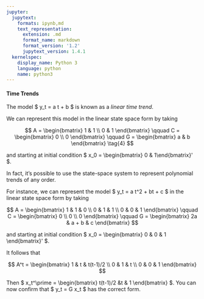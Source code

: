 ```yaml
---
jupyter:
  jupytext:
    formats: ipynb,md
    text_representation:
      extension: .md
      format_name: markdown
      format_version: '1.2'
      jupytext_version: 1.4.1
  kernelspec:
    display_name: Python 3
    language: python
    name: python3
---
```


<!-- #region -->
#### Time Trends


<a id='index-6'></a>
The model $ y_t = a t + b $ is known as a *linear time trend*.

We can represent this model in the linear state space form by taking


<a id='equation-lss-ltt'></a>
$$
A
= \begin{bmatrix}
    1 & 1  \\
    0 & 1
  \end{bmatrix}
\qquad
C
= \begin{bmatrix}
        0 \\
        0
  \end{bmatrix}
\qquad
G
= \begin{bmatrix}
        a & b
  \end{bmatrix} \tag{4}
$$

and starting at initial condition $ x_0 = \begin{bmatrix} 0 & 1\end{bmatrix}' $.

In fact, it’s possible to use the state-space system to represent polynomial trends of any order.

For instance, we can represent the model $ y_t = a t^2 + bt + c $ in the linear state space form by taking

$$
A
= \begin{bmatrix}
    1 & 1 & 0 \\
    0 & 1 & 1 \\
    0 & 0 & 1
  \end{bmatrix}
\qquad
C
= \begin{bmatrix}
        0 \\
        0 \\
        0
  \end{bmatrix}
\qquad
G
= \begin{bmatrix}
        2a & a + b & c
  \end{bmatrix}
$$

and starting at initial condition $ x_0 = \begin{bmatrix} 0 & 0 & 1 \end{bmatrix}' $.

It follows that

$$
A^t =
\begin{bmatrix}
 1 & t & t(t-1)/2 \\
 0 & 1 & t \\
 0 & 0 & 1
\end{bmatrix}
$$

Then $ x_t^\prime = \begin{bmatrix} t(t-1)/2 &t & 1 \end{bmatrix} $. You can now confirm that $ y_t = G x_t $ has the correct form.
<!-- #endregion -->
